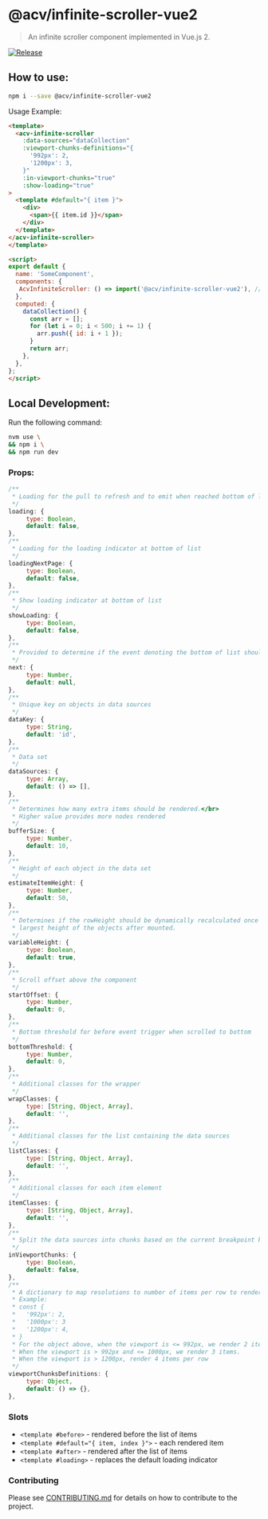 # @acv/infinite-scroller-vue2
> An infinite scroller component implemented in Vue.js 2.

[![Release](https://github.com/acv-auctions/infinite-scroller-vue2/actions/workflows/semantic-release.yml/badge.svg)](https://github.com/acv-auctions/infinite-scroller-vue2/actions/workflows/semantic-release.yml)

## How to use:

```bash
npm i --save @acv/infinite-scroller-vue2
```

Usage Example:
```html
<template>
  <acv-infinite-scroller
    :data-sources="dataCollection"
    :viewport-chunks-definitions="{
      '992px': 2,
      '1200px': 3,
    }"
    :in-viewport-chunks="true"
    :show-loading="true"
>
  <template #default="{ item }">
    <div>
      <span>{{ item.id }}</span>
    </div>
  </template>
</acv-infinite-scroller>
</template>

<script>
export default {
  name: 'SomeComponent',
  components: {
   AcvInfiniteScroller: () => import('@acv/infinite-scroller-vue2'), // dynamic import
  },
  computed: {
    dataCollection() {
      const arr = [];
      for (let i = 0; i < 500; i += 1) {
        arr.push({ id: i + 1 });
      }
      return arr;
    },
  },
};
</script>
```

## Local Development:

Run the following command:
```sh
nvm use \
&& npm i \
&& npm run dev
```

### Props:
```javascript
/**
 * Loading for the pull to refresh and to emit when reached bottom of list
 */
loading: {
     type: Boolean,
     default: false,
},
/**
 * Loading for the loading indicator at bottom of list
 */
loadingNextPage: {
     type: Boolean,
     default: false,
},
/**
 * Show loading indicator at bottom of list
 */
showLoading: {
     type: Boolean,
     default: false,
},
/**
 * Provided to determine if the event denoting the bottom of list should be triggered
 */
next: {
     type: Number,
     default: null,
},
/**
 * Unique key on objects in data sources
 */
dataKey: {
     type: String,
     default: 'id',
},
/**
 * Data set
 */
dataSources: {
     type: Array,
     default: () => [],
},
/**
 * Determines how many extra items should be rendered.</br>
 * Higher value provides more nodes rendered
 */
bufferSize: {
     type: Number,
     default: 10,
},
/**
 * Height of each object in the data set
 */
estimateItemHeight: {
     type: Number,
     default: 50,
},
/**
 * Determines if the rowHeight should be dynamically recalculated once to be the
 * largest height of the objects after mounted.
 */
variableHeight: {
     type: Boolean,
     default: true,
},
/**
 * Scroll offset above the component
 */
startOffset: {
     type: Number,
     default: 0,
},
/**
 * Bottom threshold for before event trigger when scrolled to bottom
 */
bottomThreshold: {
     type: Number,
     default: 0,
},
/**
 * Additional classes for the wrapper
 */
wrapClasses: {
     type: [String, Object, Array],
     default: '',
},
/**
 * Additional classes for the list containing the data sources
 */
listClasses: {
     type: [String, Object, Array],
     default: '',
},
/**
 * Additional classes for each item element
 */
itemClasses: {
     type: [String, Object, Array],
     default: '',
},
/**
 * Split the data sources into chunks based on the current breakpoint key
 */
inViewportChunks: {
     type: Boolean,
     default: false,
},
/**
 * A dictionary to map resolutions to number of items per row to render.
 * Example:
 * const {
 *   '992px': 2,
 *   '1000px': 3
 *   '1200px': 4,
 * }
 * For the object above, when the viewport is <= 992px, we render 2 items per row.
 * When the viewport is > 992px and <= 1000px, we render 3 items.
 * When the viewport is > 1200px, render 4 items per row
 */
viewportChunksDefinitions: {
     type: Object,
     default: () => {},
},
```

### Slots

* `<template #before>` - rendered before the list of items
* `<template #default="{ item, index }">` - each rendered item
* `<template #after>` - rendered after the list of items
* `<template #loading>` - replaces the default loading indicator

### Contributing

Please see [CONTRIBUTING.md](CONTRIBUTING.md) for details on how to contribute to the project.